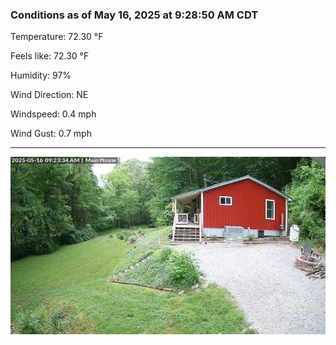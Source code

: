 ### Conditions as of May 16, 2025 at 9:28:50 AM CDT 

Temperature: 72.30 &deg;F

Feels like: 72.30 &deg;F

Humidity: 97%

Wind Direction: NE

Windspeed: 0.4 mph

Wind Gust: 0.7 mph

---

<img src="./images/latest.jpeg"/>

